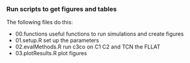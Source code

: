### Run scripts to get figures and tables

The following files do this:
- 00.functions useful functions to run simulations and create figures
- 01.setup.R set up the parameters
- 02.evalMethods.R run c3co on C1 C2 and TCN the FLLAT
- 03.plotResults.R plot figures 